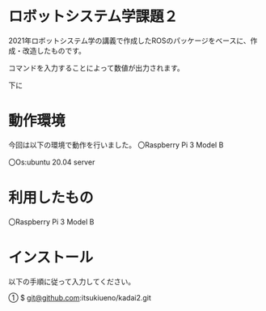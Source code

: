 # ロボットシステム学課題２
2021年ロボットシステム学の講義で作成したROSのパッケージをベースに、作成・改造したものです。

コマンドを入力することによって数値が出力されます。

下に

# 動作環境
今回は以下の環境で動作を行いました。
〇Raspberry Pi 3 Model B

〇Os:ubuntu 20.04 server

# 利用したもの
〇Raspberry Pi 3 Model B

# インストール
以下の手順に従って入力してください。

① $ git@github.com:itsukiueno/kadai2.git
